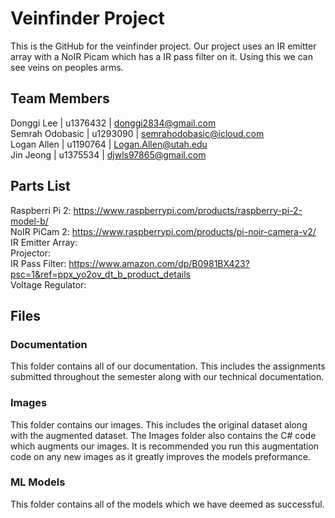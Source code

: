 # Veinfinder Project
This is the GitHub for the veinfinder project. Our project uses an IR emitter array with a NoIR Picam which has a IR pass filter on it. Using this we can see veins on peoples arms.

## Team Members
Donggi Lee | u1376432 | donggi2834@gmail.com <br />
Semrah Odobasic | u1293090 | semrahodobasic@icloud.com <br />
Logan Allen | u1190764 | Logan.Allen@utah.edu <br />
Jin Jeong   | u1375534 | djwls97865@gmail.com <br />

## Parts List
Raspberri Pi 2: https://www.raspberrypi.com/products/raspberry-pi-2-model-b/ <br />
NoIR PiCam 2: https://www.raspberrypi.com/products/pi-noir-camera-v2/ <br />
IR Emitter Array: <br />
Projector: <br />
IR Pass Filter: https://www.amazon.com/dp/B0981BX423?psc=1&ref=ppx_yo2ov_dt_b_product_details <br />
Voltage Regulator: <br />

## Files
### Documentation
This folder contains all of our documentation. This includes the assignments submitted throughout the semester along with our technical documentation.

### Images
This folder contains our images. This includes the original dataset along with the augmented dataset. The Images folder also contains the C# code which augments our images. It is recommended you run this augmentation code on any new images as it greatly improves the models preformance.

### ML Models
This folder contains all of the models which we have deemed as successful.